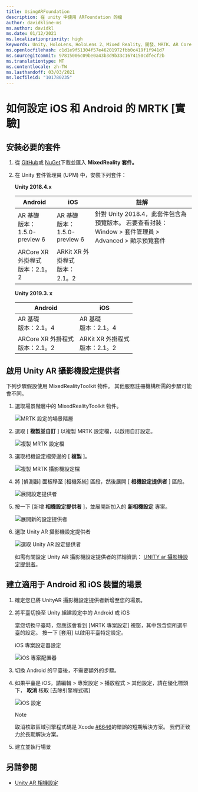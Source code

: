 ```yaml
---
title: UsingARFoundation
description: 在 unity 中使用 ARFoundation 的檔
author: davidkline-ms
ms.author: davidkl
ms.date: 01/12/2021
ms.localizationpriority: high
keywords: Unity、HoloLens、HoloLens 2、Mixed Reality、開發、MRTK、AR Core、AR 套件
ms.openlocfilehash: c1d1e9f51304f57e46201972fbb0c419f1f941d7
ms.sourcegitcommit: 97815006c09be0a43b3d9b33c1674150cdfecf2b
ms.translationtype: MT
ms.contentlocale: zh-TW
ms.lasthandoff: 03/03/2021
ms.locfileid: "101780235"
---
```

# <a name="how-to-configure-mrtk-for-ios-and-android-experimental"></a>如何設定 iOS 和 Android 的 MRTK [實驗]

## <a name="install-required-packages"></a>安裝必要的套件

1. 從 [GitHub](https://github.com/microsoft/MixedRealityToolkit-Unity/releases/tag/v2.3.0)或 [NuGet](../../reference-docs/MRTKNuGetPackage.md)下載並匯入 **MixedReality 套件。**

1. 在 Unity 套件管理員 (UPM) 中，安裝下列套件：

    **Unity 2018.4.x**

    | **Android** | **iOS** | 註解 |
    | --- | --- | --- |
    | AR 基礎  <br/> 版本： 1.5.0-preview 6 | AR 基礎  <br/> 版本： 1.5.0-preview 6 | 針對 Unity 2018.4，此套件包含為預覽版本。 若要查看封裝： Window > 套件管理員 > Advanced > 顯示預覽套件|
    | ARCore XR 外掛程式 <br/> 版本：2.1。2 | ARKit XR 外掛程式 <br/> 版本：2.1。2 | |

    **Unity 2019.3. x**

    | **Android** | **iOS** |
    | --- | --- |
    | AR 基礎  <br/> 版本：2.1。4 |  AR 基礎  <br/> 版本：2.1。4 |
    | ARCore XR 外掛程式 <br/> 版本：2.1。2 | ARKit XR 外掛程式 <br/> 版本：2.1。2 |

## <a name="enabling-the-unity-ar-camera-settings-provider"></a>啟用 Unity AR 攝影機設定提供者

下列步驟假設使用 MixedRealityToolkit 物件。 其他服務註冊機構所需的步驟可能會不同。

1. 選取場景階層中的 MixedRealityToolkit 物件。

    ![MRTK 設定的場景階層](../Images/MRTK_ConfiguredHierarchy.png)

1. 選取 [ **複製並自訂** ] 以複製 MRTK 設定檔，以啟用自訂設定。

    ![複製 MRTK 設定檔](../Images/CameraSystem/CloneProfileARFoundation.png)

1. 選取相機設定檔旁邊的 [ **複製** ]。

    ![複製 MRTK 攝影機設定檔](../Images/CameraSystem/CloneCameraProfileARFoundation.png)

1. 將 [偵測器] 面板移至 [相機系統] 區段，然後展開 [ **相機設定提供者** ] 區段。

    ![展開設定提供者](../Images/CameraSystem/ExpandProviders.png)

1. 按一下 [新增 **相機設定提供者** ]，並展開新加入的 **新相機設定** 專案。

    ![展開新的設定提供者](../Images/CameraSystem/ExpandNewProvider.png)

1. 選取 Unity AR 攝影機設定提供者

    ![選取 Unity AR 設定提供者](../Images/CameraSystem/SelectUnityArSettings.png)

    如需有關設定 Unity AR 攝影機設定提供者的詳細資訊： [UNITY ar 攝影機設定提供者](../CameraSystem/UnityArCameraSettings.md)。

## <a name="building-a-scene-for-android-and-ios-devices"></a>建立適用于 Android 和 iOS 裝置的場景

1. 確定您已將 UnityAR 攝影機設定提供者新增至您的場景。

1. 將平臺切換至 Unity 組建設定中的 Android 或 iOS

    當您切換平臺時，您應該會看到 [MRTK 專案設定] 視窗，其中包含您所選平臺的設定。  按一下 [套用] 以啟用平臺特定設定。

    iOS 專案設定器設定

    ![iOS 專案配置器](../Images/CameraSystem/MRTKProjectConfigurator.png)

1. 切換 Android 的平臺後，不需要額外的步驟。

1. 如果平臺是 iOS，請編輯 > 專案設定 > 播放程式 > 其他設定，請在優化標頭下， **取消** 核取 [去除引擎程式碼]

    ![iOS 設定](../Images/CameraSystem/UncheckStripEngineCodeiOS.png)

    > [!NOTE]
    > 取消核取區域引擎程式碼是 Xcode [#6646](https://github.com/microsoft/MixedRealityToolkit-Unity/issues/6646)的錯誤的短期解決方案。  我們正致力於長期解決方案。

1. 建立並執行場景

## <a name="see-also"></a>另請參閱

- [Unity AR 相機設定](../CameraSystem/UnityArCameraSettings.md)
